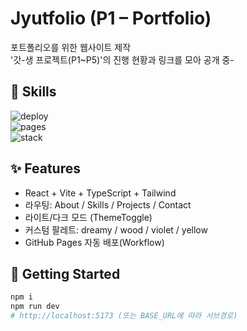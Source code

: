 # Jyutfolio (P1 – Portfolio)

포트폴리오를 위한 웹사이트 제작<br />
'갓-생 프로젝트(P1~P5)'의 진행 현황과 링크를 모아 공개 중-

## 🌙 Skills
![deploy](https://img.shields.io/github/actions/workflow/status/bom-eeee/Jyutfolio/pages.yml?label=deploy) <br />
![pages](https://img.shields.io/badge/hosting-GitHub%20Pages-blue) <br />
![stack](https://img.shields.io/badge/stack-React%20%7C%20Vite%20%7C%20TS%20%7C%20Tailwind-6aa6f8)

## ✨ Features
- React + Vite + TypeScript + Tailwind
- 라우팅: About / Skills / Projects / Contact
- 라이트/다크 모드 (ThemeToggle)
- 커스텀 팔레트: dreamy / wood / violet / yellow
- GitHub Pages 자동 배포(Workflow)

## 🚀 Getting Started
```bash
npm i
npm run dev
# http://localhost:5173 (또는 BASE_URL에 따라 서브경로)
